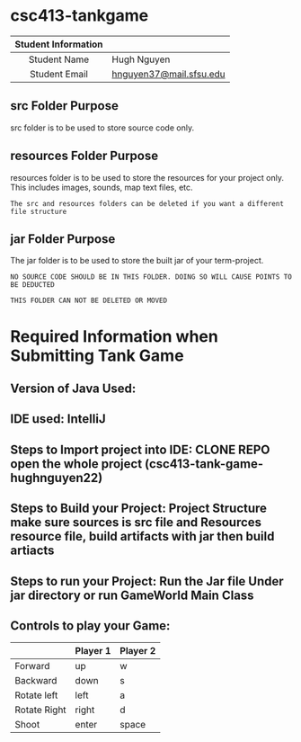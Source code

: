 # csc413-tankgame


| Student Information |                |
|:-------------------:|----------------|
|  Student Name       |   Hugh Nguyen    |
|  Student Email      |   hnguyen37@mail.sfsu.edu   |

## src Folder Purpose 
src folder is to be used to store source code only.

## resources Folder Purpose 
resources folder is to be used to store the resources for your project only. This includes images, sounds, map text files, etc.

`The src and resources folders can be deleted if you want a different file structure`

## jar Folder Purpose 
The jar folder is to be used to store the built jar of your term-project.

`NO SOURCE CODE SHOULD BE IN THIS FOLDER. DOING SO WILL CAUSE POINTS TO BE DEDUCTED`

`THIS FOLDER CAN NOT BE DELETED OR MOVED`

# Required Information when Submitting Tank Game

## Version of Java Used:

## IDE used: IntelliJ

## Steps to Import project into IDE: CLONE REPO open the whole project (csc413-tank-game-hughnguyen22)

## Steps to Build your Project: Project Structure make sure sources is src file and Resources resource file, build artifacts with jar then  build artiacts

 
## Steps to run your Project: Run the Jar file Under jar directory or run GameWorld Main Class


## Controls to play your Game:

|               | Player 1 | Player 2  |
|---------------|----------|---------- |
|  Forward      |    up    |      w    |
|  Backward     |    down  |      s    |
|  Rotate left  |    left  |      a    |
|  Rotate Right |    right |      d    |
|  Shoot        |    enter |   space   |

<!-- you may add more controls if you need to. -->